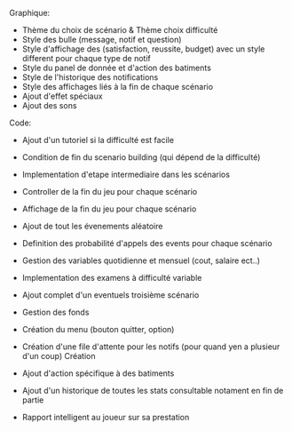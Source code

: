 

Graphique:

- Thème du choix de scénario & Thème choix difficulté
- Style des bulle (message, notif et question)
- Style d'affichage des (satisfaction, reussite, budget) avec un style different pour chaque type de notif
- Style du panel de donnée et d'action des batiments
- Style de l'historique des notifications
- Style des affichages liés à la fin de chaque scénario
- Ajout d'effet spéciaux
- Ajout des sons




Code:

- Ajout d'un tutoriel si la difficulté est facile
- Condition de fin du scenario building (qui dépend de la difficulté)
- Implementation d'etape intermediaire dans les scénarios

- Controller de la fin du jeu pour chaque scénario
- Affichage de la fin du jeu pour chaque scénario

- Ajout de tout les évenements aléatoire
- Definition des probabilité d'appels des events pour chaque scénario
- Gestion des variables quotidienne et mensuel (cout, salaire ect..)

- Implementation des examens à difficulté variable
- Ajout complet d'un eventuels troisième scénario
- Gestion des fonds

- Création du menu (bouton quitter, option)
- Création d'une file d'attente pour les notifs (pour quand yen a plusieur d'un coup)
Création
- Ajout d'action spécifique à des batiments

- Ajout d'un historique de toutes les stats consultable notament en fin de partie
- Rapport intelligent au joueur sur sa prestation
